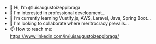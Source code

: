 - 👋 Hi, I’m @luisaugustoizeppibraga
- 👀 I'm interested in professional development...
- 🌱 I’m currently learning Vuetify.js, AWS, Laravel, Java, Spring Boot...
- 💞️ I'm looking to collaborate where meritrocracy prevails...
- 📫 How to reach me: https://www.linkedin.com/in/luisaugustoizeppibraga/

<!---
luisaugustoizeppibraga/luisaugustoizeppibraga is a ✨ special ✨ repository because its `README.md` (this file) appears on your GitHub profile.
You can click the Preview link to take a look at your changes.
--->
